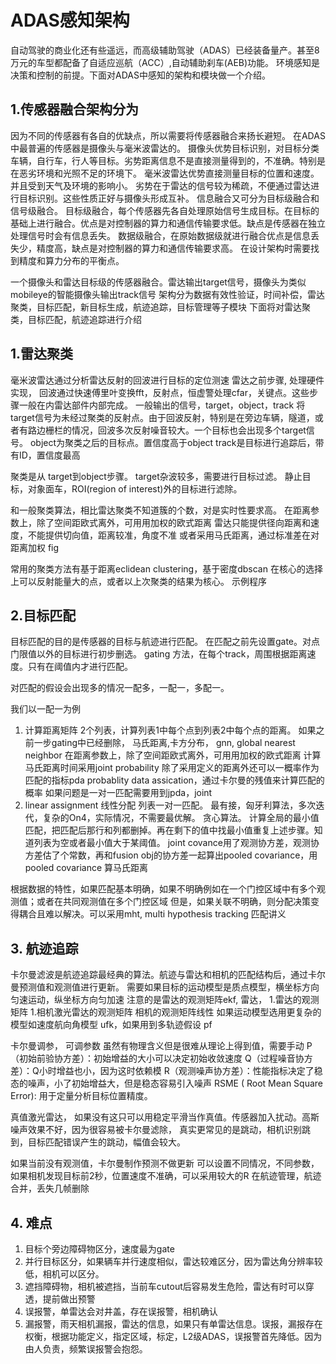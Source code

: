 # ADAS感知架构

自动驾驶的商业化还有些遥远，而高级辅助驾驶（ADAS）已经装备量产。甚至8万元的车型都配备了自适应巡航（ACC）,自动辅助刹车(AEB)功能。
环境感知是决策和控制的前提。下面对ADAS中感知的架构和模块做一个介绍。

## 1.传感器融合架构分为
因为不同的传感器有各自的优缺点，所以需要将传感器融合来扬长避短。
在ADAS中最普遍的传感器是摄像头与毫米波雷达的。
摄像头优势目标识别，对目标分类车辆，自行车，行人等目标。劣势距离信息不是直接测量得到的，不准确。特别是在恶劣环境和光照不足的环境下。
毫米波雷达优势直接测量目标的位置和速度。并且受到天气及环境的影响小。
劣势在于雷达的信号较为稀疏，不便通过雷达进行目标识别。这些性质正好与摄像头形成互补。
信息融合又可分为目标级融合和信号级融合。
目标级融合，每个传感器先各自处理原始信号生成目标。在目标的基础上进行融合。优点是对控制器的算力和通信传输要求低。缺点是传感器在独立处理信号时会有信息丢失。
数据级融合，在原始数据级就进行融合优点是信息丢失少，精度高，缺点是对控制器的算力和通信传输要求高。
在设计架构时需要找到精度和算力分布的平衡点。

一个摄像头和雷达目标级的传感器融合。雷达输出target信号，摄像头为类似mobileye的智能摄像头输出track信号
架构分为数据有效性验证，时间补偿，雷达聚类，目标匹配，新目标生成，航迹追踪，目标管理等子模块
下面将对雷达聚类，目标匹配，航迹追踪进行介绍

## 1.雷达聚类 
毫米波雷达通过分析雷达反射的回波进行目标的定位测速
雷达之前步骤, 处理硬件实现，
回波通过快速傅里叶变换fft，反射点，恒虚警处理cfar，关键点。这些步骤一般在内雷达部件内部完成。
一般输出的信号，target，object，track
将target信号为未经过聚类的反射点。由于回波反射，特别是在旁边车辆，隧道，或者有路边栅栏的情况，回波多次反射噪音较大。一个目标也会出现多个target信号。
object为聚类之后的目标点。置信度高于object
track是目标进行追踪后，带有ID，置信度最高

聚类是从 target到object步骤。
target杂波较多，需要进行目标过滤。
静止目标，对象面车，ROI(region of interest)外的目标进行滤除。

和一般聚类算法，相比雷达聚类不知道簇的个数，对是实时性要求高。
在距离参数上，除了空间距欧式离外，可用用加权的欧式距离
雷达只能提供径向距离和速度，不能提供切向值，距离较准，角度不准
或者采用马氏距离，通过标准差在对距离加权
fig

常用的聚类方法有基于距离eclidean clustering，基于密度dbscan
在核心的选择上可以反射能量大的点，或者以上次聚类的结果为核心。
示例程序

## 2.目标匹配
目标匹配的目的是传感器的目标与航迹进行匹配。
在匹配之前先设置gate。对点门限值以外的目标进行初步删选。
gating 方法，在每个track，周围根据距离速度。只有在阈值内才进行匹配。

对匹配的假设会出现多的情况一配多，一配一，多配一。

我们以一配一为例
1. 计算距离矩阵
2个列表，计算列表1中每个点到列表2中每个点的距离。
如果之前一步gating中已经删除，
马氏距离,卡方分布，
gnn, global nearest neighbor
在距离参数上，除了空间距欧式离外，可用用加权的欧式距离
计算马氏距离时间采用joint probability
除了采用定义的距离外还可以一概率作为匹配的指标pda probablity data assication，通过卡尔曼的残值来计算匹配的概率
如果问题是一对一匹配需要用到jpda，joint
2. linear assignment 线性分配
列表一对一匹配。
最有接，匈牙利算法，多次迭代，复杂的On4，实际情况，不需要最优解。
贪心算法。
计算全局的最小值匹配，把匹配后那行和列都删掉。再在剩下的值中找最小值重复上述步骤。知道列表为空或者最小值大于某阈值。
joint covance用了观测协方差，观测协方差估了个常数，再和fusion obj的协方差一起算出pooled covariance，用pooled covariance 算马氏距离

根据数据的特性，如果匹配基本明确，如果不明确例如在一个门控区域中有多个观测值；或者在共同观测值在多个门控区域
但是，如果关联不明确，则分配决策变得耦合且难以解决。可以采用mht, multi hypothesis tracking
匹配讲义

## 3. 航迹追踪
卡尔曼滤波是航迹追踪最经典的算法。航迹与雷达和相机的匹配结构后，通过卡尔曼预测值和观测值进行更新。
需要如果目标的运动模型是质点模型，横坐标方向匀速运动，纵坐标方向匀加速
注意的是雷达的观测矩阵ekf, 雷达，
1.雷达的观测矩阵
1.相机激光雷达的观测矩阵
相机的观测矩阵线性
如果运动模型选用更复杂的模型如速度航向角模型 ufk，如果用到多轨迹假设 pf

卡尔曼调参，
可调参数
虽然有物理含义但是很难从理论上得到值，需要手动
P（初始前验协方差）：初始增益的大小可以决定初始收敛速度
Q（过程噪音协方差）：Q小时增益也小，因为这时依赖模
R（观测噪声协方差）：性能指标决定了稳态的噪声，小了初始增益大，但是稳态容易引入噪声
RSME ( Root Mean Square Error): 用于定量分析目标位置精度。

真值激光雷达，
如果没有这只可以用稳定平滑当作真值。传感器加入扰动。高斯噪声效果不好，因为很容易被卡尔曼滤除，
真实更常见的是跳动，相机识别跳到，目标匹配错误产生的跳动，幅值会较大。

如果当前没有观测值，卡尔曼制作预测不做更新
可以设置不同情况，不同参数，如果相机发现目标前2秒，位置速度不准确，可以采用较大的R
在航迹管理，航迹合并，丢失几帧删除

## 4. 难点
1. 目标个旁边障碍物区分，速度最为gate
2. 并行目标区分，如果辆车并行速度相似，雷达较难区分，因为雷达角分辨率较低，相机可以区分。
3. 遮挡障碍物，相机被遮挡，当前车cutout后容易发生危险，雷达有时可以穿透，提前做出预警
4. 误报警，单雷达会对井盖，存在误报警，相机确认
5. 漏报警，雨天相机漏报，雷达的信息，如果只有单雷达信息。误报，漏报存在权衡，根据功能定义，指定区域，标定，L2级ADAS，误报警首先降低。因为由人负责，频繁误报警会抱怨。
